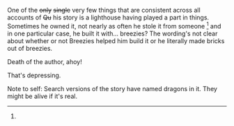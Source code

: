 One of the ~~only~~ ~~single~~ very few things that are consistent across all accounts of ~~Qu~~ his story is a lighthouse having played a part in things. Sometimes he owned it, not nearly as often he stole it from someone [^dragon] and in one particular case, he built it with... breezies? The wording's not clear about whether or not Breezies helped him build it or he literally made bricks out of breezies.

Death of the author, ahoy!

That's depressing.

[^dragon]:
Note to self: Search versions of the story have named dragons in it. They might be alive if it's real.

